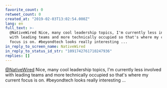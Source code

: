 ```yaml
---
favorite_count: 0
retweet_count: 0
created_at: "2019-02-03T13:02:54.000Z"
lang: en
full_text: >-
  @NativeWired Nice, many cool leadership topics, I'm currently less involved
  with leading teams and more technically occupied so that's where my current
  focus is on. #beyondtech looks really interesting ...
in_reply_to_screen_name: NativeWired
in_reply_to_status_id_str: "1091742761710247936"
replies: []
---
```


[@NativeWired](https://twitter.com/NativeWired) Nice, many cool leadership
topics, I'm currently less involved with leading teams and more technically
occupied so that's where my current focus is on. #beyondtech looks really
interesting ...

